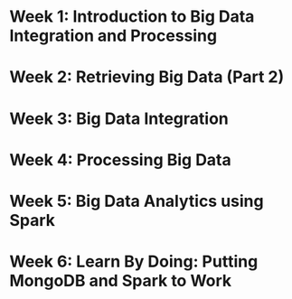 <h1>Week 1: Introduction to Big Data Integration and Processing</h1>





<h1>Week 2: Retrieving Big Data (Part 2)</h1>







<h1>Week 3: Big Data Integration</h1>










<h1>Week 4: Processing Big Data</h1>









<h1>Week 5: Big Data Analytics using Spark</h1>









<h1>Week 6: Learn By Doing: Putting MongoDB and Spark to Work</h1>
